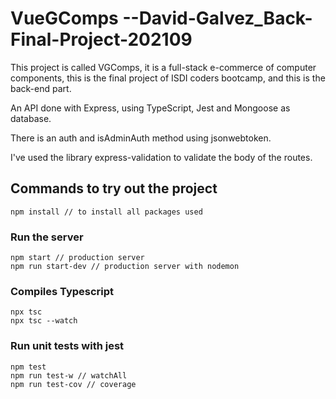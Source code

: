# VueGComps --David-Galvez_Back-Final-Project-202109

This project is called VGComps, it is a full-stack e-commerce of computer components, this is the final project of ISDI coders bootcamp, and this is the back-end part.

An API done with Express, using TypeScript, Jest and Mongoose as database.

There is an auth and isAdminAuth method using jsonwebtoken.

I've used the library express-validation to validate the body of the routes.

## Commands to try out the project

```
npm install // to install all packages used
```

### Run the server

```
npm start // production server
npm run start-dev // production server with nodemon
```

### Compiles Typescript

```
npx tsc
npx tsc --watch
```

### Run unit tests with jest

```
npm test
npm run test-w // watchAll
npm run test-cov // coverage
```
